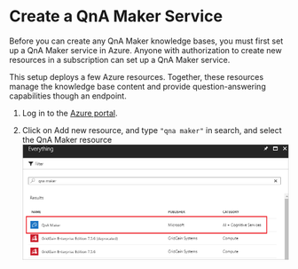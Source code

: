 # Create a QnA Maker Service

Before you can create any QnA Maker knowledge bases, you must first set up a QnA Maker service in Azure. Anyone with authorization to create new resources in a subscription can set up a QnA Maker service.

This setup deploys a few Azure resources. Together, these resources manage the knowledge base content and provide question-answering capabilities though an endpoint.

1. Log in to the [Azure portal](portal.azure.com).

2. Click on Add new resource, and type ```"qna maker"``` in search, and select the QnA Maker resource
![Step2](https://github.com/jCho23/BotWorkshop/blob/master/Resouces/Images/create-new-resource.png)


